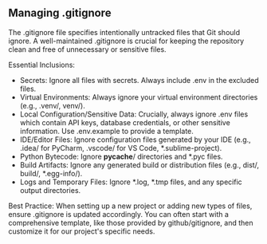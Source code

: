 ## Managing .gitignore

The .gitignore file specifies intentionally untracked files that Git should ignore. A well-maintained .gitignore is crucial for keeping the repository clean and free of unnecessary or sensitive files.

Essential Inclusions:

- Secrets: Ignore all files with secrets. Always include .env in the excluded files.
- Virtual Environments: Always ignore your virtual environment directories (e.g., .venv/, venv/).
- Local Configuration/Sensitive Data: Crucially, always ignore .env files which contain API keys, database credentials, or other sensitive information. Use .env.example to provide a template.
- IDE/Editor Files: Ignore configuration files generated by your IDE (e.g., .idea/ for PyCharm, .vscode/ for VS Code, *.sublime-project).
- Python Bytecode: Ignore __pycache__/ directories and *.pyc files.
- Build Artifacts: Ignore any generated build or distribution files (e.g., dist/, build/, *.egg-info/).
- Logs and Temporary Files: Ignore *.log, *.tmp files, and any specific output directories.

Best Practice: When setting up a new project or adding new types of files, ensure .gitignore is updated accordingly. You can often start with a comprehensive template, like those provided by github/gitignore, and then customize it for our project's specific needs.
